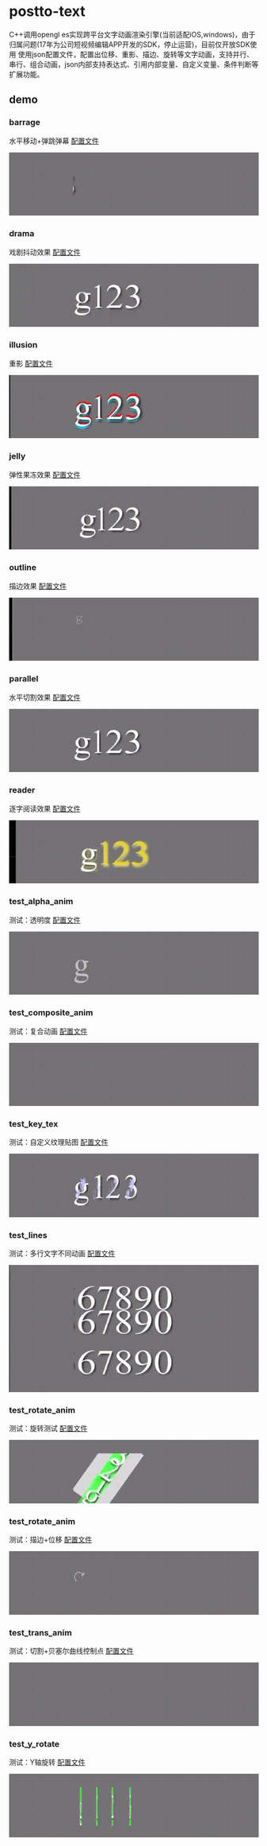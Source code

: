 # postto-text
C++调用opengl es实现跨平台文字动画渲染引擎(当前适配iOS,windows)，由于归属问题(17年为公司短视频编辑APP开发的SDK，停止运营)，目前仅开放SDK使用
使用json配置文件，配置出位移、重影、描边、旋转等文字动画，支持并行、串行、组合动画，json内部支持表达式、引用内部变量、自定义变量、条件判断等扩展功能。

## demo
### barrage
水平移动+弹跳弹幕
[配置文件](SwiftContainer/SwiftContainer/effects/barrage/package.json)

![gif](document/gif/barrage.gif)

### drama
戏剧抖动效果
[配置文件](SwiftContainer/SwiftContainer/effects/drama/package.json)

![gif](document/gif/drama.gif)

### illusion
重影
[配置文件](SwiftContainer/SwiftContainer/effects/illusion/package.json)

![gif](document/gif/illusion.gif)

### jelly
弹性果冻效果
[配置文件](SwiftContainer/SwiftContainer/effects/jelly/package.json)

![gif](document/gif/jelly.gif)

### outline
描边效果
[配置文件](SwiftContainer/SwiftContainer/effects/outline/package.json)

![gif](document/gif/outline.gif)

### parallel
水平切割效果
[配置文件](SwiftContainer/SwiftContainer/effects/parallel/package.json)

![gif](document/gif/parallel.gif)

### reader
逐字阅读效果
[配置文件](SwiftContainer/SwiftContainer/effects/reader/package.json)

![gif](document/gif/reader.gif)

### test_alpha_anim
测试：透明度
[配置文件](SwiftContainer/SwiftContainer/effects/test_alpha_anim/package.json)

![gif](document/gif/test_alpha_anim.gif)

### test_composite_anim
测试：复合动画
[配置文件](SwiftContainer/SwiftContainer/effects/test_composite_anim/package.json)

![gif](document/gif/test_composite_anim.gif)

### test_key_tex
测试：自定义纹理贴图
[配置文件](SwiftContainer/SwiftContainer/effects/test_key_tex/package.json)

![gif](document/gif/test_key_tex.gif)

### test_lines
测试：多行文字不同动画
[配置文件](SwiftContainer/SwiftContainer/effects/test_lines/package.json)

![gif](document/gif/test_lines.gif)

### test_rotate_anim
测试：旋转测试
[配置文件](SwiftContainer/SwiftContainer/effects/test_rotate_anim/package.json)

![gif](document/gif/test_rotate_anim.gif)

### test_rotate_anim
测试：描边+位移
[配置文件](SwiftContainer/SwiftContainer/effects/test_tex_anim/package.json)

![gif](document/gif/test_tex_anim.gif)

### test_trans_anim
测试：切割+贝塞尔曲线控制点
[配置文件](SwiftContainer/SwiftContainer/effects/test_trans_anim/package.json)

![gif](document/gif/test_trans_anim.gif)

### test_y_rotate
测试：Y轴旋转
[配置文件](SwiftContainer/SwiftContainer/effects/test_y_rotate/package.json)

![gif](document/gif/test_y_rotate.gif)
